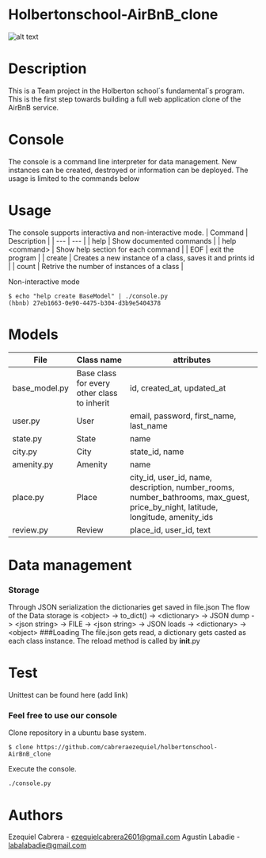 # Holbertonschool-AirBnB_clone
![alt text](https://techcrunch.com/wp-content/uploads/2015/11/holberton-logo-horizontal.jpg)

# Description
This is a Team project in the Holberton school´s fundamental´s program.
This is the first step towards building a full web application clone of the AirBnB service. 

# Console
The console is a command line interpreter for data management.
New instances can be created, destroyed or information can be deployed.
The usage is limited to the commands below

# Usage
The console supports interactiva and non-interactive mode.
| Command | Description |
| --- | --- |
| help | Show documented commands |
| help \<command\> | Show help section for each command |
| EOF | exit the program |
| create | Creates a new instance of a class, saves it and prints id |
| count | Retrive the number of instances of a class |

Non-interactive mode 
```
$ echo "help create BaseModel" | ./console.py
(hbnb) 27eb1663-0e90-4475-b304-d3b9e5404378
```
# Models
| File | Class name | attributes |
| --- | --- | --- |
| base_model.py | Base class for every other class to inherit | id, created_at, updated_at |
| user.py | User | email, password, first_name, last_name |
| state.py | State | name |
| city.py | City | state_id, name |
| amenity.py | Amenity | name |
| place.py | Place | city_id, user_id, name, description, number_rooms, number_bathrooms, max_guest, price_by_night, latitude, longitude, amenity_ids |
| review.py | Review | place_id, user_id, text |

# Data management
### Storage
Through JSON serialization the dictionaries get saved in file.json
The flow of the Data storage is \<object\> -> to_dict() -> \<dictionary\> -> JSON dump -> \<json string\> -> FILE -> \<json string\> -> JSON loads -> \<dictionary\> -\> \<object\>
###Loading
The file.json gets read, a dictionary gets casted as each class instance.
The reload method is called by __init__.py

# Test
Unittest can be found here (add link)

### Feel free to use our console
Clone repository in a ubuntu base system.
```
$ clone https://github.com/cabreraezequiel/holbertonschool-AirBnB_clone
```

Execute the console.
```
./console.py
```

# Authors
Ezequiel Cabrera - ezequielcabrera2601@gmail.com
Agustin Labadie - labalabadie@gmail.com

